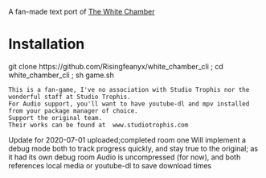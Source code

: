 
A fan-made text port of 
 <a href="https://www.studiotrophis.com/site/projects/thewhitechamber ">The White Chamber</a>

<h1>Installation</h1>
git clone https://github.com/Risingfeanyx/white_chamber_cli ; 
cd white_chamber_cli ; 
sh game.sh

	This is a fan-game, I've no association with Studio Trophis nor the wonderful staff at Studio Trophis.
	For Audio support, you'll want to have youtube-dl and mpv installed from your package manager of choice.
	Support the original team.
	Their works can be found at  www.studiotrophis.com

Update for 2020-07-01
uploaded;completed room one
Will implement a debug mode both to track progress quickly, and stay true to the original; as it had its own debug room
Audio is uncompressed (for now), and both references local media or youtube-dl to save download times

